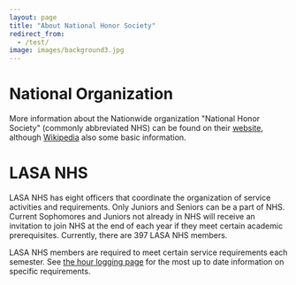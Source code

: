 ```yaml
---
layout: page
title: "About National Honor Society"
redirect_from:
  - /test/
image: images/background3.jpg
---
```


# National Organization
More information about the Nationwide organization "National Honor Society" (commonly abbreviated NHS) can be found on their [website](https://www.nhs.us/), although [Wikipedia](https://en.wikipedia.org/wiki/National_Honor_Society) also some basic information.

# LASA NHS
LASA NHS has eight officers that coordinate the organization of service activities and requirements. Only Juniors and Seniors can be a part of NHS. Current Sophomores and Juniors not already in NHS will receive an invitation to join NHS at the end of each year if they meet certain academic prerequisites. Currently, there are 397 LASA NHS members.

LASA NHS members are required to meet certain service requirements each semester. See [the hour logging page](/hours) for the most up to date information on specific requirements.
